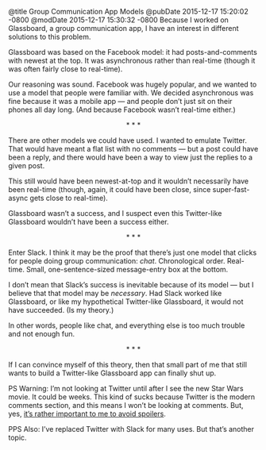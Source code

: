 @title Group Communication App Models
@pubDate 2015-12-17 15:20:02 -0800
@modDate 2015-12-17 15:30:32 -0800
Because I worked on Glassboard, a group communication app, I have an interest in different solutions to this problem.

Glassboard was based on the Facebook model: it had posts-and-comments with newest at the top. It was asynchronous rather than real-time (though it was often fairly close to real-time).

Our reasoning was sound. Facebook was hugely popular, and we wanted to use a model that people were familiar with. We decided asynchronous was fine because it was a mobile app — and people don’t just sit on their phones all day long. (And because Facebook wasn’t real-time either.)

<p style="text-align:center">* * *</p>

There are other models we could have used. I wanted to emulate Twitter. That would have meant a flat list with no comments — but a post could have been a reply, and there would have been a way to view just the replies to a given post.

This still would have been newest-at-top and it wouldn’t necessarily have been real-time (though, again, it could have been close, since super-fast-async gets close to real-time).

Glassboard wasn’t a success, and I suspect even this Twitter-like Glassboard wouldn’t have been a success either.

<p style="text-align:center">* * *</p>

Enter Slack. I think it may be the proof that there’s just one model that clicks for people doing group communication: *chat*. Chronological order. Real-time. Small, one-sentence-sized message-entry box at the bottom.

I don’t mean that Slack’s success is inevitable because of its model — but I believe that that model may be *necessary*. Had Slack worked like Glassboard, or like my hypothetical Twitter-like Glassboard, it would not have succeeded. (Is my theory.)

In other words, people like chat, and everything else is too much trouble and not enough fun.

<p style="text-align:center">* * *</p>

If I can convince myself of this theory, then that small part of me that still wants to build a Twitter-like Glassboard app can finally shut up.

PS Warning: I’m not looking at Twitter until after I see the new Star Wars movie. It could be weeks. This kind of sucks because Twitter is the modern comments section, and this means I won’t be looking at comments. But, yes, <a href="http://leancrew.com/all-this/2015/12/a-long-time-ago/">it’s rather important to me to avoid spoilers</a>.

PPS Also: I’ve replaced Twitter with Slack for many uses. But that’s another topic.
